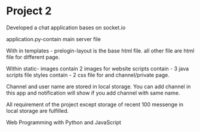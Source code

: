 # Project 2
Developed a chat application bases on socket.io

application.py-contain main server file

With in templates - prelogin-layout is the base html file.
all other file are html file for different page.

Within static- images contain 2 images for website
	scripts contain - 3 java scripts file
	styles contain - 2 css file for  and channel/private page.

Channel and user name are stored in local storage.
You can add channel in this app and notification will show if you add channel with same name.

All requirement of the project except storage of recent 100 messenge in local storage are fulfilled.
 

Web Programming with Python and JavaScript

